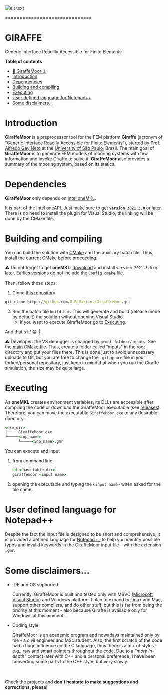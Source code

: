 ![alt text](https://github.com/alfredogneto/GIRAFFE/images/logo.png?raw=true)

==============================
# GIRAFFE
Generic Interface Readilly Accessible for Finite Elements

**Table of contents**

- [:giraffe: GiraffeMoor :anchor:](#giraffe-giraffemoor-anchor)
- [Introduction](#introduction)
- [Dependencies](#dependencies)
- [Building and compiling](#building-and-compiling)
- [Executing](#executing)
- [User defined language for Notepad++](#user-defined-language-for-notepad)
- [Some disclaimers...](#some-disclaimers)

#  Introduction

**GiraffeMoor** is a preprocessor tool for the FEM platform **Giraffe** (acronym of “Generic Interface Readily Accessible for Finite Elements”), 
started by [Prof. Alfredo Gay Neto](http://sites.poli.usp.br/p/alfredo.gay/#me-section) at the [University of São Paulo](https://www5.usp.br/#english), Brazil. 
The main goal of **GiraffeMoor** is to generate FEM models of mooring systems with few information and invoke Giraffe to solve it. 
**GiraffeMoor** also provides a summary of the mooring system, based on its statics. 


# Dependencies

**GiraffeMoor** only depends on [Intel oneMKL](https://software.intel.com/content/www/us/en/develop/documentation/get-started-with-mkl-for-dpcpp/top.html). 

It is part of the [Intel oneAPI](https://software.intel.com/content/www/us/en/develop/tools/oneapi.html#gs.409kvt). Just make sure to get **`version 2021.3.0`** or later.  There is no need to install the plugin for Visual Studio, the linking will be done by the CMake file. 



# Building and compiling

You can build the solution with [CMake](https://cmake.org/) and the auxiliary batch file. Thus, install the current CMake before proceeding.

:warning: Do not forget to get **oneMKL**: [download](https://software.intel.com/content/www/us/en/develop/tools/oneapi/base-toolkit/download.html) 
and install `version 2021.3.0` or later. Earlies versions do not include the `Config.cmake` file.

Then, follow these steps:
  1. Clone [this repository](https://github.com/G-R-Martins/GiraffeMoor)

```cmd
git clone https://github.com/G-R-Martins/GiraffeMoor.git
```

  2. Run the batch file `build.bat`. This will generate and build (release mode by default) the solution without opening Visual Studio.
     - If you want to execute GiraffeMoor go to [Executing](#executing). 

And that's it! :grin: :tada:

:warning: Developer: the VS debugger is changed by `<root folder>/inputs`. See the [main CMake file](./CMakeLists.txt). Thus, create a folder called "inputs" in the root directory and put your files there. This is done just to avoid unnecessary uploads to Git, but you are free to change the `.gitignore` file in your forked/personal repository, just keep in mind that when you run the Giraffe simulation, the size may be quite large.

# Executing 

As **oneMKL** creates environment variables, its DLLs are accessible after compiling the code or download the GiraffeMoor executable (see [releases](https://github.com/G-R-Martins/GiraffeMoor/releases)). Therefore, you can move the executable `GiraffeMoor.exe` to any desirable directory.

```cmd
<exe_dir>
├─────GiraffeMoor.exe
└─────<inp_name>
      └─────<inp_name>.gmr
```

You can execute and input 

1. from command line:
   ```cmd
   cd <executable dir>
   giraffemoor <input name>
   ```
2. opening the executable and typing the `<input name>` when asked for the file name. 



# User defined language for Notepad++

Despite the fact the input file is designed to be short and comprehensive, it is provided a defined language for [Notepad++](https://notepad-plus-plus.org/downloads/) to help you identify possible typos and invalid keywords in the GiraffeMoor input file - with the extension `.gmr`.


# Some disclaimers...

  - IDE and OS supported: 
    
    Currently, GiraffeMoor is built and tested only with MSVC ([Microsoft Visual Studio](https://visualstudio.microsoft.com/)) and Windows platform. 
    I plan to expand to Linux and Mac, support other compilers, and do other stuff, but this is far from being the priority at this moment - also because Giraffe is available only for Windows at this moment.
  
  - Coding style:
    
    GiraffeMoor is an academic program and nowadays maintained only by me - a civil engineer and MSc student. Also, the first scratch of the code had a huge influence on the C language, thus there is a mix of styles - e.g., raw and smart pointers throughout the code. 
    Due to a _"more in-depth"_ contact later with C++ and a personal preference, I have been converting some parts to the C++ style, but very slowly.
    

\
\
    Check the [projects](https://github.com/G-R-Martins/GiraffeMoor/projects) and **don't hesitate to make suggestions and corrections, please!**

